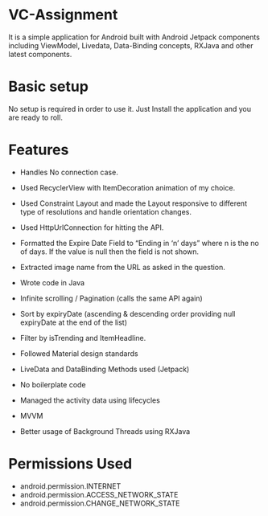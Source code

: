 # VC-Assignment
It is a simple application for Android built with Android Jetpack components including ViewModel, Livedata,
Data-Binding concepts, RXJava and other latest components.

# Basic setup
No setup is required in order to use it. Just Install the application and you are ready to roll.

# Features
- Handles No connection case.
- Used RecyclerView with ItemDecoration animation of my choice.
- Used Constraint Layout and made the Layout responsive to different type of resolutions and handle orientation changes.
- Used HttpUrlConnection for hitting the API.
- Formatted the Expire Date Field to “Ending in ‘n’ days” where n is the no of days. If the value is null then the field is not shown.
- Extracted image name from the URL as asked in the question.
- Wrote code in Java
- Infinite scrolling / Pagination (calls the same API again)
- Sort by expiryDate (ascending & descending order providing null expiryDate at the end of the list)
- Filter by isTrending and ItemHeadline.

- Followed Material design standards
- LiveData and DataBinding Methods used (Jetpack)
- No boilerplate code
- Managed the activity data using lifecycles
- MVVM
- Better usage of Background Threads using RXJava

# Permissions Used
- android.permission.INTERNET
- android.permission.ACCESS_NETWORK_STATE
- android.permission.CHANGE_NETWORK_STATE



